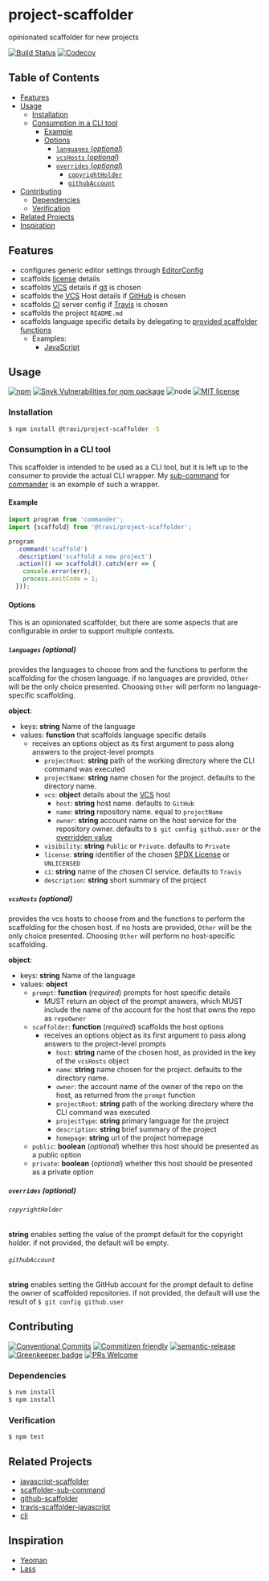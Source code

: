 # project-scaffolder

opinionated scaffolder for new projects

<!-- status badges -->

[![Build Status][ci-badge]][ci-link]
[![Codecov](https://img.shields.io/codecov/c/github/travi/project-scaffolder.svg)](https://codecov.io/github/travi/project-scaffolder)

## Table of Contents

* [Features](#features)
* [Usage](#usage)
  * [Installation](#installation)
  * [Consumption in a CLI tool](#consumption-in-a-cli-tool)
    * [Example](#example)
    * [Options](#options)
      * [`languages` (_optional_)](#languages-optional)
      * [`vcsHosts` (_optional_)](#vcshosts-optional)
      * [`overrides` (_optional_)](#overrides-optional)
        * [`copyrightHolder`](#copyrightholder)
        * [`githubAccount`](#githubaccount)
* [Contributing](#contributing)
  * [Dependencies](#dependencies)
  * [Verification](#verification)
* [Related Projects](#related-projects)
* [Inspiration](#inspiration)

## Features

* configures generic editor settings through [EditorConfig](http://editorconfig.org/)
* scaffolds [license](https://spdx.org/licenses/) details
* scaffolds [VCS](https://en.wikipedia.org/wiki/VCS) details if [git](https://git-scm.com/)
  is chosen
* scaffolds the [VCS](https://en.wikipedia.org/wiki/VCS) Host details if
  [GitHub](https://github.com) is chosen
* scaffolds [CI](https://en.wikipedia.org/wiki/Continuous_integration) server
  config if [Travis](https://travis-ci.com) is chosen
* scaffolds the project `README.md`
* scaffolds language specific details by delegating to
  [provided scaffolder functions](#languages-optional)
  * Examples:
    * [JavaScript](https://github.com/travi/javascript-scaffolder)

## Usage

<!-- consumer badges -->

[![npm][npm-badge]][npm-link]
[![Snyk Vulnerabilities for npm package][snyk-badge]][snyk-link]
![node][node-badge]
[![MIT license][license-badge]][license-link]

### Installation

```sh
$ npm install @travi/project-scaffolder -S
```

### Consumption in a CLI tool

This scaffolder is intended to be used as a CLI tool, but it is left up to the
consumer to provide the actual CLI wrapper. My [sub-command](https://github.com/travi/scaffolder-sub-command)
for [commander](https://www.npmjs.com/package/commander) is an example of such
a wrapper.

#### Example

```javascript
import program from 'commander';
import {scaffold} from '@travi/project-scaffolder';

program
  .command('scaffold')
  .description('scaffold a new project')
  .action(() => scaffold().catch(err => {
    console.error(err);
    process.exitCode = 1;
  }));
```

#### Options

This is an opinionated scaffolder, but there are some aspects that are
configurable in order to support multiple contexts.

##### `languages` (_optional_)

provides the languages to choose from and the functions to perform the
scaffolding for the chosen language. if no languages are provided, `Other` will
be the only choice presented. Choosing `Other` will perform no language-specific
scaffolding.

__object__:

* keys: __string__ Name of the language
* values: __function__ that scaffolds language specific details
  * receives an options object as its first argument to pass along answers to
    the project-level prompts
    * `projectRoot`: __string__ path of the working directory where the CLI
      command was executed
    * `projectName`: __string__ name chosen for the project. defaults to the
      directory name.
    * `vcs`: __object__ details about the [VCS](https://en.wikipedia.org/wiki/Version_control)
      host
      * `host`: __string__ host name. defaults to `GitHub`
      * `name`: __string__ repository name. equal to `projectName`
      * `owner`: __string__ account name on the host service for the repository
        owner. defaults to `$ git config github.user` or the [overridden value](#githubaccount)
    * `visibility`: __string__ `Public` or `Private`. defaults to `Private`
    * `license`: __string__ identifier of the chosen [SPDX License](https://spdx.org/licenses/)
      or `UNLICENSED`
    * `ci`: __string__ name of the chosen CI service. defaults to `Travis`
    * `description`: __string__ short summary of the project

##### `vcsHosts` (_optional_)

provides the vcs hosts to choose from and the functions to perform the
scaffolding for the chosen host. if no hosts are provided, `Other` will be the
only choice presented. Choosing `Other` will perform no host-specific
scaffolding.

__object__:

* keys: __string__ Name of the language
* values: __object__
  * `prompt`: __function__ (_required_) prompts for host specific details
    * MUST return an object of the prompt answers, which MUST include the name
      of the account for the host that owns the repo as `repoOwner`
  * `scaffolder`: __function__ (_required_) scaffolds the host options
    * receives an options object as its first argument to pass along answers to
      the project-level prompts
      * `host`: __string__ name of the chosen host, as provided in the key of
        the `vcsHosts` object
      * `name`: __string__ name chosen for the project. defaults to the
        directory name.
      * `owner`: the account name of the owner of the repo on the host, as
        returned from the `prompt` function
      * `projectRoot`: __string__ path of the working directory where the CLI
        command was executed
      * `projectType`: __string__ primary language for the project
      * `description`: __string__ brief summary of the project
      * `homepage`: __string__ url of the project homepage
  * `public`: __boolean__ (_optional_) whether this host should be presented
    as a public option
  * `private`: __boolean__ (_optional_) whether this host should be presented
    as a private option

##### `overrides` (_optional_)

###### `copyrightHolder`

__string__ enables setting the value of the prompt default for the copyright
holder. if not provided, the default will be empty.

###### `githubAccount`

__string__ enables setting the GitHub account for the prompt default to define
the owner of scaffolded repositories. if not provided, the default will use the
result of `$ git config github.user`

## Contributing

<!-- contribution badges -->

[![Conventional Commits][commit-convention-badge]][commit-convention-link]
[![Commitizen friendly][commitizen-badge]][commitizen-link]
[![semantic-release](https://img.shields.io/badge/%20%20%F0%9F%93%A6%F0%9F%9A%80-semantic--release-e10079.svg)](https://github.com/semantic-release/semantic-release)
[![Greenkeeper badge](https://badges.greenkeeper.io/travi/project-scaffolder.svg)](https://greenkeeper.io/)
[![PRs Welcome][prs-badge]][prs-link]

### Dependencies

```sh
$ nvm install
$ npm install
```

### Verification

```sh
$ npm test
```

## Related Projects

* [javascript-scaffolder](https://npm.im/@travi/javascript-scaffolder)
* [scaffolder-sub-command](https://github.com/travi/scaffolder-sub-command)
* [github-scaffolder](https://github.com/travi/github-scaffolder)
* [travis-scaffolder-javascript](https://github.com/travi/travis-scaffolder-javascript)
* [cli](https://npm.im/@travi/cli)

## Inspiration

* [Yeoman](http://yeoman.io/)
* [Lass](https://lass.js.org/)

[npm-link]: https://www.npmjs.com/package/@travi/project-scaffolder

[npm-badge]: https://img.shields.io/npm/v/@travi/project-scaffolder.svg

[node-badge]: https://img.shields.io/node/v/@travi/project-scaffolder.svg

[license-link]: LICENSE

[license-badge]: https://img.shields.io/github/license/travi/project-scaffolder.svg

[ci-link]: https://travis-ci.com/travi/project-scaffolder

[ci-badge]: https://img.shields.io/travis/com/travi/project-scaffolder.svg?branch=master

[commit-convention-link]: https://conventionalcommits.org

[commit-convention-badge]: https://img.shields.io/badge/Conventional%20Commits-1.0.0-yellow.svg

[commitizen-link]: http://commitizen.github.io/cz-cli/

[commitizen-badge]: https://img.shields.io/badge/commitizen-friendly-brightgreen.svg

[prs-link]: http://makeapullrequest.com

[prs-badge]: https://img.shields.io/badge/PRs-welcome-brightgreen.svg

[snyk-badge]: https://img.shields.io/snyk/vulnerabilities/npm/@travi/project-scaffolder

[snyk-link]: https://snyk.io/test/npm/@travi/project-scaffolder
